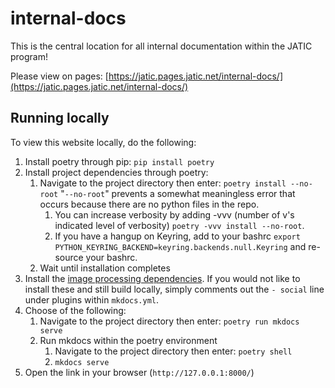 # internal-docs

This is the central location for all internal documentation within the JATIC program!

Please view on pages: [https://jatic.pages.jatic.net/internal-docs/](https://jatic.pages.jatic.net/internal-docs/)

## Running locally

To view this website locally, do the following:

1. Install poetry through pip: `pip install poetry`
2. Install project dependencies through poetry: 
   1. Navigate to the project directory then enter: `poetry install --no-root` "`--no-root`" prevents a somewhat meaningless error that occurs because there are no python files in the repo.
      1. You can increase verbosity by adding -vvv (number of v's indicated level of verbosity) `poetry -vvv install --no-root`.
      1. If you have a hangup on Keyring, add to your bashrc `export PYTHON_KEYRING_BACKEND=keyring.backends.null.Keyring` and re-source your bashrc.
   1. Wait until installation completes
1. Install the [image processing dependencies](https://squidfunk.github.io/mkdocs-material/plugins/requirements/image-processing/). If you would not like to install these and still build locally, simply comments out the `- social` line under plugins within `mkdocs.yml`.
1. Choose of the following:
   1. Navigate to the project directory then enter: `poetry run mkdocs serve`
   1. Run mkdocs within the poetry environment
      1. Navigate to the project directory then enter: `poetry shell`
      1. `mkdocs serve`
1. Open the link in your browser (`http://127.0.0.1:8000/`)
